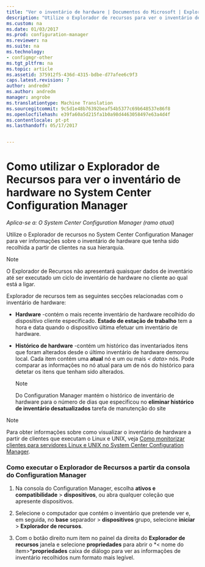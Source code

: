 ```yaml
---
title: "Ver o inventário de hardware | Documentos do Microsoft | Explorador de recursos"
description: "Utilize o Explorador de recursos para ver o inventário de hardware no System Center Configuration Manager."
ms.custom: na
ms.date: 01/03/2017
ms.prod: configuration-manager
ms.reviewer: na
ms.suite: na
ms.technology:
- configmgr-other
ms.tgt_pltfrm: na
ms.topic: article
ms.assetid: 375912f5-436d-4315-bdbe-d77afee6c9f3
caps.latest.revision: 7
author: andredm7
ms.author: andredm
manager: angrobe
ms.translationtype: Machine Translation
ms.sourcegitcommit: 9c5d1e48b76392beaf54b5377c69b648537e86f8
ms.openlocfilehash: e39fa60a5d215fa1b0a98d4463058497e63a4d4f
ms.contentlocale: pt-pt
ms.lasthandoff: 05/17/2017


---
```

# <a name="how-to-use-resource-explorer-to-view-hardware-inventory-in-system-center-configuration-manager"></a>Como utilizar o Explorador de Recursos para ver o inventário de hardware no System Center Configuration Manager

*Aplica-se a: O System Center Configuration Manager (ramo atual)*

Utilize o Explorador de recursos no System Center Configuration Manager para ver informações sobre o inventário de hardware que tenha sido recolhida a partir de clientes na sua hierarquia.  

> [!NOTE]  
>  O Explorador de Recursos não apresentará quaisquer dados de inventário até ser executado um ciclo de inventário de hardware no cliente ao qual está a ligar.  

 Explorador de recursos tem as seguintes secções relacionadas com o inventário de hardware:  

-   **Hardware** -contém o mais recente inventário de hardware recolhido do dispositivo cliente especificado.  **Estado de estação de trabalho** tem a hora e data quando o dispositivo última efetuar um inventário de hardware.  

-   **Histórico de hardware** -contém um histórico das inventariados itens que foram alterados desde o último inventário de hardware demorou local. Cada item contém uma **atual** nó e um ou mais *< data\>*  nós. Pode comparar as informações no nó atual para um de nós do histórico para detetar os itens que tenham sido alterados.  

    > [!NOTE]  
    >  Do Configuration Manager mantém o histórico de inventário de hardware para o número de dias que especificou no **eliminar histórico de inventário desatualizados** tarefa de manutenção do site  

> [!NOTE]  
>  Para obter informações sobre como visualizar o inventário de hardware a partir de clientes que executam o Linux e UNIX, veja [Como monitorizar clientes para servidores Linux e UNIX no System Center Configuration Manager](../../../../core/clients/manage/monitor-clients-for-linux-and-unix-servers.md).  

### <a name="how-to-run-resource-explorer-from-the-configuration-manager-console"></a>Como executar o Explorador de Recursos a partir da consola do Configuration Manager  

1.  Na consola do Configuration Manager, escolha **ativos e compatibilidade** > **dispositivos**, ou abra qualquer coleção que apresente dispositivos.  

3.  Selecione o computador que contém o inventário que pretende ver e, em seguida, no **base** separador > **dispositivos** grupo, selecione **iniciar** >  **Explorador de recursos**.   

4.  Com o botão direito num item no painel da direita do **Explorador de recursos** janela e selecione **propriedades** para abrir o *< nome do item\>***propriedades** caixa de diálogo para ver as informações de inventário recolhidos num formato mais legível.  


